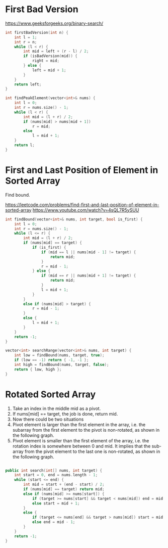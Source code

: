 # First Bad Version

https://www.geeksforgeeks.org/binary-search/

```cpp
int firstBadVersion(int n) {
    int l = 1;
    int r = n;
    while (l < r) {
        int mid = left + (r - l) / 2;
        if (isBadVersion(mid)) {
            right = mid;
        } else {
            left = mid + 1;
        }
    }
    return left;
}

```

```cpp
int findPeakElement(vector<int>& nums) {
    int l = 0;
    int r = nums.size() - 1;
    while (l < r) {
        int mid = (l + r) / 2;
        if (nums[mid] > nums[mid + 1])
            r = mid;
        else
            l = mid + 1;
    }
    return l;
}

```

# First and Last Position of Element in Sorted Array

Find bound.

https://leetcode.com/problems/find-first-and-last-position-of-element-in-sorted-array
https://www.youtube.com/watch?v=4sQL7R5ySUU

```cpp
int findBound(vector<int>& nums, int target, bool is_first) {
    int l = 0;
    int r = nums.size() - 1;
    while (l <= r) {
        int mid = (l + r) / 2;
        if (nums[mid] == target) {
            if (is_first) {
                if (mid == l || nums[mid - 1] != target) {
                    return mid;
                }
                r = mid - 1;
            } else {
                if (mid == r || nums[mid + 1] != target) {
                    return mid;
                }
                l = mid + 1;
            }
        }
        else if (nums[mid] > target) {
            r = mid - 1;
        }
        else {
            l = mid + 1;
        }
    }
    return -1;
}

vector<int> searchRange(vector<int>& nums, int target) {
    int low = findBound(nums, target, true);
    if (low == -1) return { -1, -1 };
    int high = findBound(nums, target, false);
    return { low, high };
}

```

# Rotated Sorted Array

1. Take an index in the middle mid as a pivot.
2. If nums[mid] == target, the job is done, return mid.
3. Now there could be two situations
4. Pivot element is larger than the first element in the array, i.e. the subarray from the first element to the pivot is non-rotated, as shown in the following graph.
5. Pivot element is smaller than the first element of the array, i.e. the rotation index is somewhere between 0 and mid. It implies that the sub-array from the pivot element to the last one is non-rotated, as shown in the following graph.

```cpp

public int search(int[] nums, int target) {
    int start = 0, end = nums.length - 1;
    while (start <= end) {
        int mid = start + (end - start) / 2;
        if (nums[mid] == target) return mid;
        else if (nums[mid] >= nums[start]) {
            if (target >= nums[start] && target < nums[mid]) end = mid - 1;
            else start = mid + 1;
        }
        else {
            if (target <= nums[end] && target > nums[mid]) start = mid + 1;
            else end = mid - 1;
        }
    }
    return -1;
}

```
